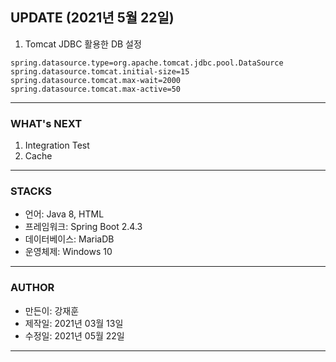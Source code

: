 ## UPDATE (2021년 5월 22일)
1. Tomcat JDBC 활용한 DB 설정

```properties
spring.datasource.type=org.apache.tomcat.jdbc.pool.DataSource
spring.datasource.tomcat.initial-size=15
spring.datasource.tomcat.max-wait=2000
spring.datasource.tomcat.max-active=50
```

- - -

### WHAT's NEXT
1. Integration Test
2. Cache

- - -

### STACKS
- 언어: Java 8, HTML
- 프레임워크: Spring Boot 2.4.3
- 데이터베이스: MariaDB
- 운영체제: Windows 10

- - -

### AUTHOR
- 만든이: 강재훈
- 제작일: 2021년 03월 13일
- 수정일: 2021년 05월 22일

- - -
